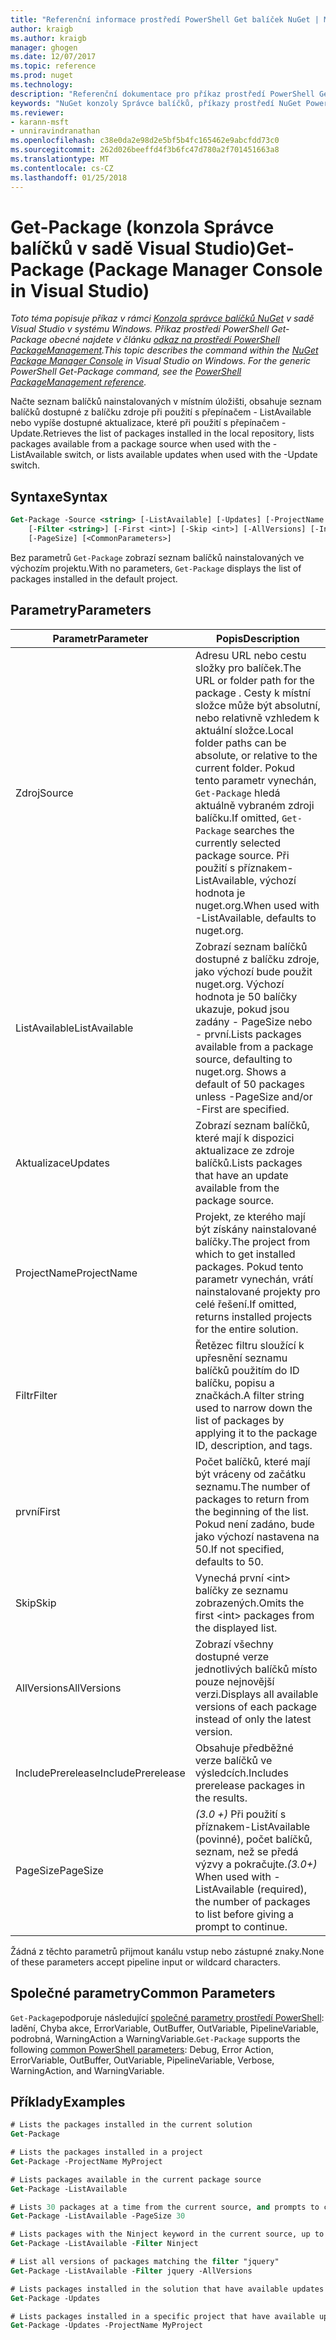 ```yaml
---
title: "Referenční informace prostředí PowerShell Get balíček NuGet | Microsoft Docs"
author: kraigb
ms.author: kraigb
manager: ghogen
ms.date: 12/07/2017
ms.topic: reference
ms.prod: nuget
ms.technology: 
description: "Referenční dokumentace pro příkaz prostředí PowerShell Get-balíčku v konzole Správce balíčků NuGet v sadě Visual Studio."
keywords: "NuGet konzoly Správce balíčků, příkazy prostředí NuGet Powershell, NuGet Powershell odkaz, Get-Package"
ms.reviewer:
- karann-msft
- unniravindranathan
ms.openlocfilehash: c38e0da2e98d2e5bf5b4fc165462e9abcfdd73c0
ms.sourcegitcommit: 262d026beeffd4f3b6fc47d780a2f701451663a8
ms.translationtype: MT
ms.contentlocale: cs-CZ
ms.lasthandoff: 01/25/2018
---
```

# <a name="get-package-package-manager-console-in-visual-studio"></a><span data-ttu-id="a8a1a-104">Get-Package (konzola Správce balíčků v sadě Visual Studio)</span><span class="sxs-lookup"><span data-stu-id="a8a1a-104">Get-Package (Package Manager Console in Visual Studio)</span></span>

<span data-ttu-id="a8a1a-105">*Toto téma popisuje příkaz v rámci [Konzola správce balíčků NuGet](Package-Manager-Console.md) v sadě Visual Studio v systému Windows. Příkaz prostředí PowerShell Get-Package obecné najdete v článku [odkaz na prostředí PowerShell PackageManagement](/powershell/module/packagemanagement/?view=powershell-6).*</span><span class="sxs-lookup"><span data-stu-id="a8a1a-105">*This topic describes the command within the [NuGet Package Manager Console](Package-Manager-Console.md) in Visual Studio on Windows. For the generic PowerShell Get-Package command, see the [PowerShell PackageManagement reference](/powershell/module/packagemanagement/?view=powershell-6).*</span></span>

<span data-ttu-id="a8a1a-106">Načte seznam balíčků nainstalovaných v místním úložišti, obsahuje seznam balíčků dostupné z balíčku zdroje při použití s přepínačem - ListAvailable nebo vypíše dostupné aktualizace, které při použití s přepínačem - Update.</span><span class="sxs-lookup"><span data-stu-id="a8a1a-106">Retrieves the list of packages installed in the local repository, lists packages available from a package source when used with the -ListAvailable switch, or lists available updates when used with the -Update switch.</span></span>

## <a name="syntax"></a><span data-ttu-id="a8a1a-107">Syntaxe</span><span class="sxs-lookup"><span data-stu-id="a8a1a-107">Syntax</span></span>

```ps
Get-Package -Source <string> [-ListAvailable] [-Updates] [-ProjectName <string>]
    [-Filter <string>] [-First <int>] [-Skip <int>] [-AllVersions] [-IncludePrerelease]
    [-PageSize] [<CommonParameters>]
```

<span data-ttu-id="a8a1a-108">Bez parametrů `Get-Package` zobrazí seznam balíčků nainstalovaných ve výchozím projektu.</span><span class="sxs-lookup"><span data-stu-id="a8a1a-108">With no parameters, `Get-Package` displays the list of packages installed in the default project.</span></span>

## <a name="parameters"></a><span data-ttu-id="a8a1a-109">Parametry</span><span class="sxs-lookup"><span data-stu-id="a8a1a-109">Parameters</span></span>

| <span data-ttu-id="a8a1a-110">Parametr</span><span class="sxs-lookup"><span data-stu-id="a8a1a-110">Parameter</span></span> | <span data-ttu-id="a8a1a-111">Popis</span><span class="sxs-lookup"><span data-stu-id="a8a1a-111">Description</span></span> |
| --- | --- |
| <span data-ttu-id="a8a1a-112">Zdroj</span><span class="sxs-lookup"><span data-stu-id="a8a1a-112">Source</span></span> | <span data-ttu-id="a8a1a-113">Adresu URL nebo cestu složky pro balíček.</span><span class="sxs-lookup"><span data-stu-id="a8a1a-113">The URL or folder path for the package .</span></span> <span data-ttu-id="a8a1a-114">Cesty k místní složce může být absolutní, nebo relativně vzhledem k aktuální složce.</span><span class="sxs-lookup"><span data-stu-id="a8a1a-114">Local folder paths can be absolute, or relative to the current folder.</span></span> <span data-ttu-id="a8a1a-115">Pokud tento parametr vynechán, `Get-Package` hledá aktuálně vybraném zdroji balíčku.</span><span class="sxs-lookup"><span data-stu-id="a8a1a-115">If omitted, `Get-Package` searches the currently selected package source.</span></span> <span data-ttu-id="a8a1a-116">Při použití s příznakem-ListAvailable, výchozí hodnota je nuget.org.</span><span class="sxs-lookup"><span data-stu-id="a8a1a-116">When used with -ListAvailable, defaults to nuget.org.</span></span> |
| <span data-ttu-id="a8a1a-117">ListAvailable</span><span class="sxs-lookup"><span data-stu-id="a8a1a-117">ListAvailable</span></span> | <span data-ttu-id="a8a1a-118">Zobrazí seznam balíčků dostupné z balíčku zdroje, jako výchozí bude použit nuget.org. Výchozí hodnota je 50 balíčky ukazuje, pokud jsou zadány - PageSize nebo - první.</span><span class="sxs-lookup"><span data-stu-id="a8a1a-118">Lists packages available from a package source, defaulting to nuget.org. Shows a default of 50 packages unless -PageSize and/or -First are specified.</span></span> |
| <span data-ttu-id="a8a1a-119">Aktualizace</span><span class="sxs-lookup"><span data-stu-id="a8a1a-119">Updates</span></span> | <span data-ttu-id="a8a1a-120">Zobrazí seznam balíčků, které mají k dispozici aktualizace ze zdroje balíčků.</span><span class="sxs-lookup"><span data-stu-id="a8a1a-120">Lists packages that have an update available from the package source.</span></span> |
| <span data-ttu-id="a8a1a-121">ProjectName</span><span class="sxs-lookup"><span data-stu-id="a8a1a-121">ProjectName</span></span> | <span data-ttu-id="a8a1a-122">Projekt, ze kterého mají být získány nainstalované balíčky.</span><span class="sxs-lookup"><span data-stu-id="a8a1a-122">The project from which to get installed packages.</span></span> <span data-ttu-id="a8a1a-123">Pokud tento parametr vynechán, vrátí nainstalované projekty pro celé řešení.</span><span class="sxs-lookup"><span data-stu-id="a8a1a-123">If omitted, returns installed projects for the entire solution.</span></span> |
| <span data-ttu-id="a8a1a-124">Filtr</span><span class="sxs-lookup"><span data-stu-id="a8a1a-124">Filter</span></span> | <span data-ttu-id="a8a1a-125">Řetězec filtru sloužící k upřesnění seznamu balíčků použitím do ID balíčku, popisu a značkách.</span><span class="sxs-lookup"><span data-stu-id="a8a1a-125">A filter string used to narrow down the list of packages by applying it to the package ID, description, and tags.</span></span> |
| <span data-ttu-id="a8a1a-126">první</span><span class="sxs-lookup"><span data-stu-id="a8a1a-126">First</span></span> | <span data-ttu-id="a8a1a-127">Počet balíčků, které mají být vráceny od začátku seznamu.</span><span class="sxs-lookup"><span data-stu-id="a8a1a-127">The number of packages to return from the beginning of the list.</span></span> <span data-ttu-id="a8a1a-128">Pokud není zadáno, bude jako výchozí nastavena na 50.</span><span class="sxs-lookup"><span data-stu-id="a8a1a-128">If not specified, defaults to 50.</span></span> |
| <span data-ttu-id="a8a1a-129">Skip</span><span class="sxs-lookup"><span data-stu-id="a8a1a-129">Skip</span></span> | <span data-ttu-id="a8a1a-130">Vynechá první &lt;int&gt; balíčky ze seznamu zobrazených.</span><span class="sxs-lookup"><span data-stu-id="a8a1a-130">Omits the first &lt;int&gt; packages from the displayed list.</span></span>  |
| <span data-ttu-id="a8a1a-131">AllVersions</span><span class="sxs-lookup"><span data-stu-id="a8a1a-131">AllVersions</span></span> | <span data-ttu-id="a8a1a-132">Zobrazí všechny dostupné verze jednotlivých balíčků místo pouze nejnovější verzi.</span><span class="sxs-lookup"><span data-stu-id="a8a1a-132">Displays all available versions of each package instead of only the latest version.</span></span> |
| <span data-ttu-id="a8a1a-133">IncludePrerelease</span><span class="sxs-lookup"><span data-stu-id="a8a1a-133">IncludePrerelease</span></span> | <span data-ttu-id="a8a1a-134">Obsahuje předběžné verze balíčků ve výsledcích.</span><span class="sxs-lookup"><span data-stu-id="a8a1a-134">Includes prerelease packages in the results.</span></span> |
| <span data-ttu-id="a8a1a-135">PageSize</span><span class="sxs-lookup"><span data-stu-id="a8a1a-135">PageSize</span></span> | <span data-ttu-id="a8a1a-136">*(3.0 +)*  Při použití s příznakem-ListAvailable (povinné), počet balíčků, seznam, než se předá výzvy a pokračujte.</span><span class="sxs-lookup"><span data-stu-id="a8a1a-136">*(3.0+)* When used with -ListAvailable (required), the number of packages to list before giving a prompt to continue.</span></span> |

<span data-ttu-id="a8a1a-137">Žádná z těchto parametrů přijmout kanálu vstup nebo zástupné znaky.</span><span class="sxs-lookup"><span data-stu-id="a8a1a-137">None of these parameters accept pipeline input or wildcard characters.</span></span>

## <a name="common-parameters"></a><span data-ttu-id="a8a1a-138">Společné parametry</span><span class="sxs-lookup"><span data-stu-id="a8a1a-138">Common Parameters</span></span>

<span data-ttu-id="a8a1a-139">`Get-Package`podporuje následující [společné parametry prostředí PowerShell](http://go.microsoft.com/fwlink/?LinkID=113216): ladění, Chyba akce, ErrorVariable, OutBuffer, OutVariable, PipelineVariable, podrobná, WarningAction a WarningVariable.</span><span class="sxs-lookup"><span data-stu-id="a8a1a-139">`Get-Package` supports the following [common PowerShell parameters](http://go.microsoft.com/fwlink/?LinkID=113216): Debug, Error Action, ErrorVariable, OutBuffer, OutVariable, PipelineVariable, Verbose, WarningAction, and WarningVariable.</span></span>

## <a name="examples"></a><span data-ttu-id="a8a1a-140">Příklady</span><span class="sxs-lookup"><span data-stu-id="a8a1a-140">Examples</span></span>

```ps
# Lists the packages installed in the current solution
Get-Package

# Lists the packages installed in a project
Get-Package -ProjectName MyProject

# Lists packages available in the current package source
Get-Package -ListAvailable

# Lists 30 packages at a time from the current source, and prompts to continue if more are available
Get-Package -ListAvailable -PageSize 30

# Lists packages with the Ninject keyword in the current source, up to 50
Get-Package -ListAvailable -Filter Ninject

# List all versions of packages matching the filter "jquery"
Get-Package -ListAvailable -Filter jquery -AllVersions

# Lists packages installed in the solution that have available updates
Get-Package -Updates

# Lists packages installed in a specific project that have available updates
Get-Package -Updates -ProjectName MyProject
```
